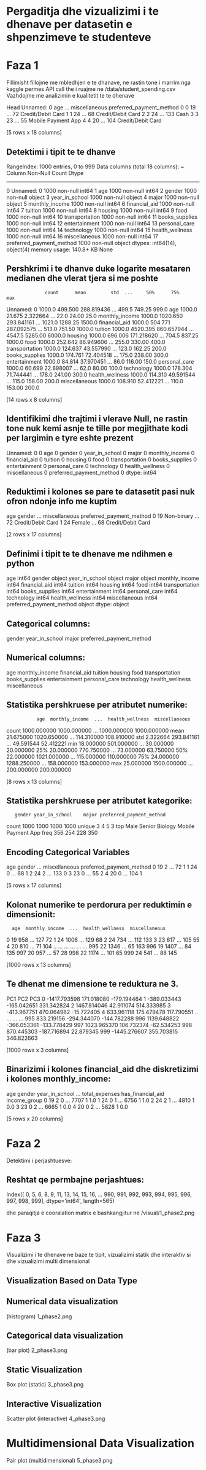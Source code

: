 # Pergaditja dhe vizualizimi i te dhenave per datasetin e shpenzimeve te studenteve

# Faza 1

Fillimisht fillojme me mbledhjen e te dhanave, ne rastin tone i marrim nga kaggle permes API call the i ruajme ne /data/student_spending.csv
Vazhdojme me analizimin e kualitetit te te dhenave

Head
   Unnamed: 0  age  ... miscellaneous preferred_payment_method
0           0   19  ...            72        Credit/Debit Card
1           1   24  ...            68        Credit/Debit Card
2           2   24  ...           133                     Cash
3           3   23  ...            55       Mobile Payment App
4           4   20  ...           104        Credit/Debit Card

[5 rows x 18 columns]

## Detektimi i tipit te te dhanve
RangeIndex: 1000 entries, 0 to 999
Data columns (total 18 columns):
 ~   Column                    Non-Null Count  Dtype 
---  ------                    --------------  ----- 
 0   Unnamed: 0                1000 non-null   int64 
 1   age                       1000 non-null   int64 
 2   gender                    1000 non-null   object
 3   year_in_school            1000 non-null   object
 4   major                     1000 non-null   object
 5   monthly_income            1000 non-null   int64 
 6   financial_aid             1000 non-null   int64 
 7   tuition                   1000 non-null   int64 
 8   housing                   1000 non-null   int64 
 9   food                      1000 non-null   int64 
 10  transportation            1000 non-null   int64 
 11  books_supplies            1000 non-null   int64 
 12  entertainment             1000 non-null   int64 
 13  personal_care             1000 non-null   int64 
 14  technology                1000 non-null   int64 
 15  health_wellness           1000 non-null   int64 
 16  miscellaneous             1000 non-null   int64 
 17  preferred_payment_method  1000 non-null   object
dtypes: int64(14), object(4)
memory usage: 140.8+ KB
None

## Pershkrimi i te dhanve duke logarite mesataren medianen dhe vlerat tjera si me poshte

                  count      mean         std  ...     50%      75%     max
Unnamed: 0       1000.0   499.500  288.819436  ...   499.5   749.25   999.0
age              1000.0    21.675    2.322664  ...    22.0    24.00    25.0
monthly_income   1000.0  1020.650  293.841161  ...  1021.0  1288.25  1500.0
financial_aid    1000.0   504.771  287.092575  ...   513.0   751.50  1000.0
tuition          1000.0  4520.395  860.657944  ...  4547.5  5285.00  6000.0
housing          1000.0   696.006  171.218620  ...   704.5   837.25  1000.0
food             1000.0   252.642   86.949606  ...   255.0   330.00   400.0
transportation   1000.0   124.637   43.557990  ...   123.0   162.25   200.0
books_supplies   1000.0   174.761   72.404518  ...   175.0   238.00   300.0
entertainment    1000.0    84.814   37.970451  ...    86.0   116.00   150.0
personal_care    1000.0    60.699   22.898007  ...    62.0    80.00   100.0
technology       1000.0   178.304   71.744441  ...   178.0   241.00   300.0
health_wellness  1000.0   114.310   49.591544  ...   115.0   158.00   200.0
miscellaneous    1000.0   108.910   52.412221  ...   110.0   153.00   200.0

[14 rows x 8 columns]

## Identifikimi dhe trajtimi i vlerave Null, ne rastin tone nuk kemi asnje te tille por megjithate kodi per largimin e tyre eshte prezent
Unnamed: 0                  0
age                         0
gender                      0
year_in_school              0
major                       0
monthly_income              0
financial_aid               0
tuition                     0
housing                     0
food                        0
transportation              0
books_supplies              0
entertainment               0
personal_care               0
technology                  0
health_wellness             0
miscellaneous               0
preferred_payment_method    0
dtype: int64


## Reduktimi i kolones se pare te datasetit pasi nuk ofron ndonje info me kuptim
   age      gender  ... miscellaneous preferred_payment_method
0   19  Non-binary  ...            72        Credit/Debit Card
1   24      Female  ...            68        Credit/Debit Card

[2 rows x 17 columns]


## Definimi i tipit te te dhenave me ndihmen e python
age                          int64
gender                      object
year_in_school              object
major                       object
monthly_income               int64
financial_aid                int64
tuition                      int64
housing                      int64
food                         int64
transportation               int64
books_supplies               int64
entertainment                int64
personal_care                int64
technology                   int64
health_wellness              int64
miscellaneous                int64
preferred_payment_method    object
dtype: object


## Categorical columns:
gender
year_in_school
major
preferred_payment_method


## Numerical columns:
age
monthly_income
financial_aid
tuition
housing
food
transportation
books_supplies
entertainment
personal_care
technology
health_wellness
miscellaneous


## Statistika pershkruese per atributet numerike:
               age  monthly_income  ...  health_wellness  miscellaneous
count  1000.000000     1000.000000  ...      1000.000000    1000.000000
mean     21.675000     1020.650000  ...       114.310000     108.910000
std       2.322664      293.841161  ...        49.591544      52.412221
min      18.000000      501.000000  ...        30.000000      20.000000
25%      20.000000      770.750000  ...        73.000000      63.750000
50%      22.000000     1021.000000  ...       115.000000     110.000000
75%      24.000000     1288.250000  ...       158.000000     153.000000
max      25.000000     1500.000000  ...       200.000000     200.000000

[8 rows x 13 columns]


## Statistika pershkruese per atributet kategorike:
       gender year_in_school    major preferred_payment_method
count    1000           1000     1000                     1000
unique      3              4        5                        3
top      Male         Senior  Biology       Mobile Payment App
freq      356            254      228                      350


## Encoding Categorical Variables
   age  gender  ...  miscellaneous  preferred_payment_method
0   19       2  ...             72                         1
1   24       0  ...             68                         1
2   24       2  ...            133                         0
3   23       0  ...             55                         2
4   20       0  ...            104                         1

[5 rows x 17 columns]

## Kolonat numerike te perdorura per reduktimin e dimensionit:
      age  monthly_income  ...  health_wellness  miscellaneous
0     19             958  ...              127             72
1     24            1006  ...              129             68
2     24             734  ...              112            133
3     23             617  ...              105             55
4     20             810  ...               71            104
..   ...             ...  ...              ...            ...
995   22            1346  ...               65            163
996   19            1407  ...               84            135
997   20             957  ...               57             28
998   22            1174  ...              101             65
999   24             541  ...               88            145

[1000 rows x 13 columns]


## Te dhenat me dimensione te reduktura ne 3.              
PC1         PC2         PC3
0   -1417.793598  171.018080 -179.194464
1    -389.033443 -165.042651  331.342824
2    1467.814046   42.911074  514.333985
3    -413.967751  470.064982  -15.722405
4     633.961118  175.479478  117.790551
..           ...         ...         ...
995   833.219156 -294.344070 -144.782288
996  1139.648822 -366.053361 -133.778429
997  1023.965370  106.732374  -62.534253
998   870.445303 -187.716894   22.879345
999 -1445.276607  355.703815  346.822663

[1000 rows x 3 columns]

## Binarizimi i kolones financial_aid dhe diskretizimi i kolones monthly_income:
   age  gender  year_in_school  ...  total_expenses  has_financial_aid  income_group
0   19       2               0  ...            7707                  1           1.0
1   24       0               1  ...            6756                  1           1.0
2   24       2               1  ...            4810                  1           0.0
3   23       0               2  ...            6665                  1           0.0
4   20       0               2  ...            5828                  1           0.0

[5 rows x 20 columns]

# Faza 2

 Detektimi i perjashtuesve:

## Reshtat qe permbajne perjashtues: 
Index([  0,   5,   6,   8,   9,  11,  13,  14,  15,  16,
       ...
       990, 991, 992, 993, 994, 995, 996, 997, 998, 999],
      dtype='int64', length=565)

dhe paraqitja e cooralation matrix e bashkangjitur ne /visual/1_phase2.png

# Faza 3

Visualizimi i te dhenave ne baze te tipit, vizualizimi statik dhe interaktiv si dhe vizualizimi multi dimensional

## Visualization Based on Data Type

## Numerical data visualization
(histogram) 1_phase2.png

## Categorical data visualization 
(bar plot) 2_phase3.png

## Static Visualization
Box plot (static) 3_phase3.png

## Interactive Visualization
Scatter plot (interactive) 4_phase3.png

# Multidimensional Data Visualization
Pair plot (multidimensional) 5_phase3.png
